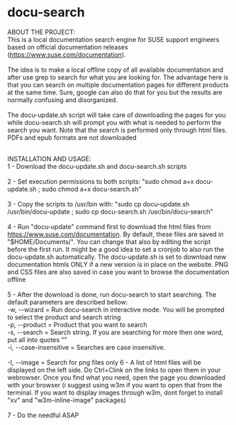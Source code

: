 # docu-search
ABOUT THE PROJECT:<br>
This is a local documentation search engine for SUSE support engineers based on official documentation releases (https://www.suse.com/documentation). <br><br>
The idea is to make a local offline copy of all available documentation and after use grep to search for what you are looking for. The advantage here is that you can search on multiple documentation pages for different products at the same time. Sure, google can also do that for you but the results are normally confusing and disorganized.<br><br>
The docu-update.sh script will take care of downloading the pages for you while docu-search.sh will prompt you with what is needed to perform the search you want. Note that the search is performed only through html files. PDFs and epub formats are not downloaded<br><br>

INSTALLATION AND USAGE:<br>
1 - Download the docu-update.sh and docu-search.sh scripts<br><br>
2 - Set execution permissions to both scripts: "sudo chmod a+x docu-update.sh ; sudo chmod a+x docu-search.sh"<br><br>
3 - Copy the scripts to /usr/bin with: "sudo cp docu-update.sh /usr/bin/docu-update ; sudo cp docu-search.sh /usr/bin/docu-search"<br><br>
4 - Run "docu-update" command first to download the html files from https://www.suse.com/documentation. By default, these files are saved in "$HOME/Documents/". You can change that also by editing the script before the first run. It might be a good idea to set a cronjob to also run the docu-update.sh automatically. The docu-update.sh is set to download new documentation htmls ONLY if a new version is in place on the website. PNG and CSS files are also saved in case you want to browse the documentation offline<br><br>
5 - After the download is done, run docu-search to start searching. The default parameters are described bellow:<br>
-w, --wizard = Run docu-search in interactive mode. You will be prompted to select the product and search string<br>
-p, --product = Product that you want to search<br>
-s, --search = Search string. If you are searching for more then one word, put all into quotes ""<br>
-i, --case-insensitive = Searches are case insensitive.<br><br>
-I, --image = Search for png files only
6 - A list of html files will be displayed on the left side. Do Ctrl+Clink on the links to open them in your webrowser. Once you find what you need, open the page you downloaded with your browser (i suggest using w3m if you want to open that from the terminal. If you want to display images through w3m, dont forget to install "xv" and "w3m-inline-image" packages)<br><br>
7 - Do the needful ASAP<br>
